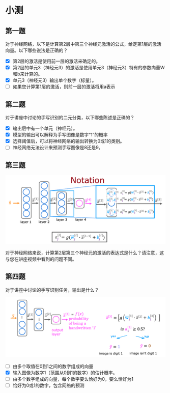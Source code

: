 # 小测

## 第一题

对于神经网络，以下是计算第2层中第三个神经元激活的公式，给定第1层的激活向量。以下哪些说法是正确的？

- [x] 第2层的激活是使用前一层的激活来确定的。
- [x] 第2层的单元3（神经元3）的激活是使用单元3（神经元3）特有的参数向量W和b来计算的。
- [x] 单元3（神经元3）输出单个数字（标量）。
- [ ] 如果您计算第1层的激活，则前一层的激活将用a表示

## 第二题

对于讲座中讨论的手写识别的二元分类，以下哪些陈述是正确的？

- [x] 输出层中有一个单元（神经元）。
- [x] 模型的输出可以解释为手写图像是数字“1”的概率
- [x] 选择阈值后，可以将神经网络的输出转换为0或1的类别。
- [ ] 神经网络无法设计来预测手写图像是8还是9。

## 第三题

![](../../images/PixPin_2024-05-16_18-35-39.png)

对于神经网络来说，计算第2层第三个神经元的激活的表达式是什么？请注意，这与您在讲座视频中看到的问题不同。

## 第四题

对于讲座中讨论的手写识别任务，输出是什么？

![img.png](../../images/Notation.png)

- [ ] 由多个取值在0到1之间的数字组成的向量
- [x] 输入图像为数字1（范围从0到1的数字）的估计概率。
- [ ] 由多个数字组成的向量，每个数字要么恰好为0，要么恰好为1
- [ ] 恰好为0或1的数字，包含网络的预测